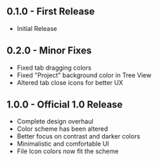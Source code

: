 ## 0.1.0 - First Release
* Initial Release

## 0.2.0 - Minor Fixes
* Fixed tab dragging colors
* Fixed "Project" background color in Tree View
* Altered tab close icons for better UX

## 1.0.0 - Official 1.0 Release
* Complete design overhaul
* Color scheme has been altered
* Better focus on contrast and darker colors
* Minimalistic and comfortable UI
* File Icon colors now fit the scheme
